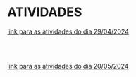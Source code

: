 # ATIVIDADES

[link para as atividades do dia 29/04/2024](2024_04_29/notes.md)

<br>
<br>

[link para as atividades do dia 20/05/2024](2024_05_20/notes.md)

